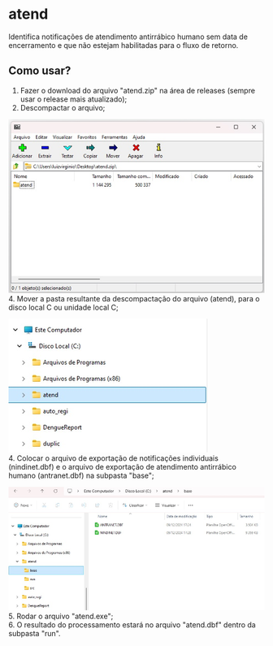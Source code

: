 # atend
Identifica notificações de atendimento antirrábico humano sem data de encerramento e que não estejam habilitadas para o fluxo de retorno.

## Como usar?
1. Fazer o download do arquivo "atend.zip" na área de releases (sempre usar o release mais atualizado);  
2. Descompactar o arquivo;

![x](folder3.jpg)  
4. Mover a pasta resultante da descompactação do arquivo (atend), para o disco local C ou unidade local C;  
  
![x](folder1.jpg)  
4. Colocar o arquivo de exportação de notificações individuais (nindinet.dbf) e o arquivo de exportação de atendimento antirrábico humano (antranet.dbf) na subpasta "base";
  
![x](folder2.jpg)  
5. Rodar o arquivo "atend.exe";  
6. O resultado do processamento estará no arquivo "atend.dbf" dentro da subpasta "run".

